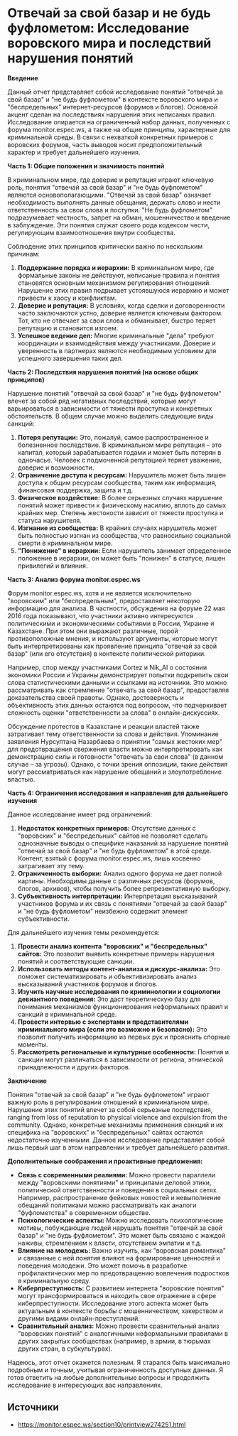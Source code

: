 # Отвечай за свой базар и не будь фуфлометом: Исследование воровского мира и последствий нарушения понятий

**Введение**

Данный отчет представляет собой исследование понятий "отвечай за свой базар" и "не будь фуфлометом" в контексте воровского мира и "беспредельных" интернет-ресурсов (форумов и блогов). Основной акцент сделан на последствиях нарушения этих неписаных правил. Исследование опирается на ограниченный набор данных, полученных с форума monitor.espec.ws, а также на общие принципы, характерные для криминальной среды. В связи с нехваткой конкретных примеров с воровских форумов, часть выводов носит предположительный характер и требует дальнейшего изучения.

**Часть 1: Общие положения и значимость понятий**

В криминальном мире, где доверие и репутация играют ключевую роль, понятия "отвечай за свой базар" и "не будь фуфлометом" являются основополагающими. "Отвечай за свой базар" означает необходимость выполнять данные обещания, держать слово и нести ответственность за свои слова и поступки. "Не будь фуфлометом" подразумевает честность, запрет на обман, мошенничество и введение в заблуждение. Эти понятия служат своего рода кодексом чести, регулирующим взаимоотношения внутри сообщества.

Соблюдение этих принципов критически важно по нескольким причинам:

1.  **Поддержание порядка и иерархии:** В криминальном мире, где формальные законы не действуют, неписаные правила и понятия становятся основным механизмом регулирования отношений. Нарушение этих правил подрывает устоявшуюся иерархию и может привести к хаосу и конфликтам.
2.  **Доверие и репутация:** В условиях, когда сделки и договоренности часто заключаются устно, доверие является ключевым фактором. Тот, кто не отвечает за свои слова и обманывает, быстро теряет репутацию и становится изгоем.
3.  **Успешное ведение дел:** Многие криминальные "дела" требуют координации и взаимодействия между участниками. Доверие и уверенность в партнерах являются необходимым условием для успешного завершения таких дел.

**Часть 2: Последствия нарушения понятий (на основе общих принципов)**

Нарушение понятий "отвечай за свой базар" и "не будь фуфлометом" влечет за собой ряд негативных последствий, которые могут варьироваться в зависимости от тяжести проступка и конкретных обстоятельств. В общем случае можно выделить следующие виды санкций:

1.  **Потеря репутации:** Это, пожалуй, самое распространенное и болезненное последствие. В криминальном мире репутация – это капитал, который зарабатывается годами и может быть потерян в одночасье. Человек с подмоченной репутацией теряет уважение, доверие и возможности.
2.  **Ограничение доступа к ресурсам:** Нарушитель может быть лишен доступа к общим ресурсам сообщества, таким как информация, финансовая поддержка, защита и т.д.
3.  **Физическое воздействие:** В более серьезных случаях нарушение понятий может привести к физическому насилию, вплоть до самых крайних мер. Степень жестокости зависит от тяжести проступка и статуса нарушителя.
4.  **Изгнание из сообщества:** В крайних случаях нарушитель может быть полностью изгнан из сообщества, что равносильно социальной смерти в криминальном мире.
5.  **"Понижение" в иерархии:** Если нарушитель занимает определенное положение в иерархии, он может быть "понижен" в статусе, лишен привилегий и влияния.

**Часть 3: Анализ форума monitor.espec.ws**

Форум monitor.espec.ws, хотя и не является исключительно "воровским" или "беспредельным", предоставляет некоторую информацию для анализа. В частности, обсуждения на форуме 22 мая 2016 года показывают, что участники активно интересуются политическими и экономическими событиями в России, Украине и Казахстане. При этом они выражают различные, порой противоположные мнения, и используют аргументы, которые могут быть интерпретированы как проявление принципа "отвечай за свой базар" (или его отсутствия) в контексте политической риторики.

Например, спор между участниками Cortez и Nik_Al о состоянии экономики России и Украины демонстрирует попытки подкрепить свои слова статистическими данными и ссылками на источники. Это можно рассматривать как стремление "отвечать за свой базар", предоставляя доказательства своей правоты. Однако, достоверность и объективность этих данных остаются под вопросом, что подчеркивает сложность оценки "ответственности за слова" в онлайн-дискуссиях.

Обсуждение протестов в Казахстане и реакции властей также затрагивает тему ответственности за слова и действия. Упоминание заявления Нурсултана Назарбаева о принятии "самых жестоких мер" для предотвращения свержения власти можно интерпретировать как демонстрацию силы и готовности "отвечать за свои слова" (в данном случае – за угрозы). Однако, с точки зрения оппозиции, такие действия могут рассматриваться как нарушение обещаний и злоупотребление властью.

**Часть 4: Ограничения исследования и направления для дальнейшего изучения**

Данное исследование имеет ряд ограничений:

1.  **Недостаток конкретных примеров:** Отсутствие данных с "воровских" и "беспредельных" сайтов не позволяет сделать однозначные выводы о специфике наказаний за нарушение понятий "отвечай за свой базар" и "не будь фуфлометом" в этой среде. Контент, взятый с форума monitor.espec.ws, лишь косвенно затрагивает эту тему.
2.  **Ограниченность выборки:** Анализ одного форума не дает полной картины. Необходимы данные с различных ресурсов (форумов, блогов, архивов), чтобы получить более репрезентативную выборку.
3.  **Субъективность интерпретации:** Интерпретация высказываний участников форума и их связь с понятиями "отвечай за свой базар" и "не будь фуфлометом" неизбежно содержит элемент субъективности.

Для дальнейшего изучения темы рекомендуется:

1.  **Провести анализ контента "воровских" и "беспредельных" сайтов:** Это позволит выявить конкретные примеры нарушения понятий и соответствующие санкции.
2.  **Использовать методы контент-анализа и дискурс-анализа:** Это поможет систематизировать и объективизировать анализ высказываний участников форумов и блогов.
3.  **Изучить научные исследования по криминологии и социологии девиантного поведения:** Это даст теоретическую базу для понимания механизмов функционирования неформальных правил и санкций в криминальной среде.
4.  **Провести интервью с экспертами и представителями криминального мира (если это возможно и безопасно):** Это позволит получить информацию из первых рук и прояснить спорные моменты.
5.  **Рассмотреть региональные и культурные особенности:** Понятия и санкции могут различаться в зависимости от региона, этнической принадлежности и других факторов.

**Заключение**

Понятия "отвечай за свой базар" и "не будь фуфлометом" играют важную роль в регулировании отношений в криминальном мире. Нарушение этих понятий влечет за собой серьезные последствия, ranging from loss of reputation to physical violence and expulsion from the community. Однако, конкретные механизмы применения санкций и их специфика на "воровских" и "беспредельных" сайтах остаются недостаточно изученными. Данное исследование представляет собой лишь первый шаг в этом направлении и требует дальнейшего развития.

**Дополнительные соображения и проактивные предложения:**

*   **Связь с современными реалиями:** Можно провести параллели между "воровскими понятиями" и принципами деловой этики, политической ответственности и поведения в социальных сетях. Например, распространение фейковых новостей и невыполнение обещаний политиками можно рассматривать как аналоги "фуфлометства" в современном обществе.
*   **Психологические аспекты:** Можно исследовать психологические мотивы, побуждающие людей нарушать понятия "отвечай за свой базар" и "не будь фуфлометом". Это может быть связано с жаждой наживы, стремлением к власти, отсутствием эмпатии и т.д.
*   **Влияние на молодежь:** Важно изучить, как "воровская романтика" и связанные с ней понятия влияют на формирование ценностей и поведения молодежи. Это может помочь в разработке профилактических мер по предотвращению вовлечения подростков в криминальную среду.
*   **Киберпреступность:** С развитием интернета "воровские понятия" могут трансформироваться и находить свое отражение в сфере киберпреступности. Исследование этого аспекта может быть актуальным в контексте борьбы с мошенничеством, хакерством и другими видами онлайн-преступлений.
*   **Сравнительный анализ:** Можно провести сравнительный анализ "воровских понятий" с аналогичными неформальными правилами в других закрытых сообществах (например, в армии, в тюрьмах других стран, в субкультурах).

Надеюсь, этот отчет окажется полезным. Я старался быть максимально подробным и точным, учитывая ограниченность доступных данных. Я готов ответить на любые дополнительные вопросы и продолжить исследование в интересующих вас направлениях.


## Источники

- https://monitor.espec.ws/section10/printview274251.html